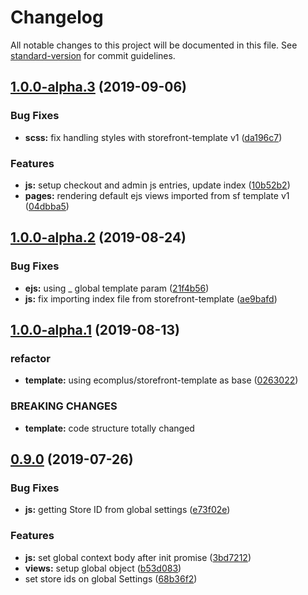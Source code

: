# Changelog

All notable changes to this project will be documented in this file. See [standard-version](https://github.com/conventional-changelog/standard-version) for commit guidelines.

## [1.0.0-alpha.3](https://github.com/ecomclub/storefront/compare/v1.0.0-alpha.2...v1.0.0-alpha.3) (2019-09-06)


### Bug Fixes

* **scss:** fix handling styles with storefront-template v1 ([da196c7](https://github.com/ecomclub/storefront/commit/da196c7))


### Features

* **js:** setup checkout and admin js entries, update index ([10b52b2](https://github.com/ecomclub/storefront/commit/10b52b2))
* **pages:** rendering default ejs views imported from sf template v1 ([04dbba5](https://github.com/ecomclub/storefront/commit/04dbba5))

## [1.0.0-alpha.2](https://github.com/ecomclub/storefront/compare/v1.0.0-alpha.1...v1.0.0-alpha.2) (2019-08-24)


### Bug Fixes

* **ejs:** using _ global template param ([21f4b56](https://github.com/ecomclub/storefront/commit/21f4b56))
* **js:** fix importing index file from storefront-template ([ae9bafd](https://github.com/ecomclub/storefront/commit/ae9bafd))



## [1.0.0-alpha.1](https://github.com/ecomclub/storefront/compare/v0.9.0...v1.0.0-alpha.1) (2019-08-13)


### refactor

* **template:** using ecomplus/storefront-template as base ([0263022](https://github.com/ecomclub/storefront/commit/0263022))


### BREAKING CHANGES

* **template:** code structure totally changed



## [0.9.0](https://github.com/ecomclub/storefront/compare/v0.8.0...v0.9.0) (2019-07-26)


### Bug Fixes

* **js:** getting Store ID from global settings ([e73f02e](https://github.com/ecomclub/storefront/commit/e73f02e))


### Features

* **js:** set global context body after init promise ([3bd7212](https://github.com/ecomclub/storefront/commit/3bd7212))
* **views:** setup global  object ([b53d083](https://github.com/ecomclub/storefront/commit/b53d083))
* set store ids on global Settings ([68b36f2](https://github.com/ecomclub/storefront/commit/68b36f2))
